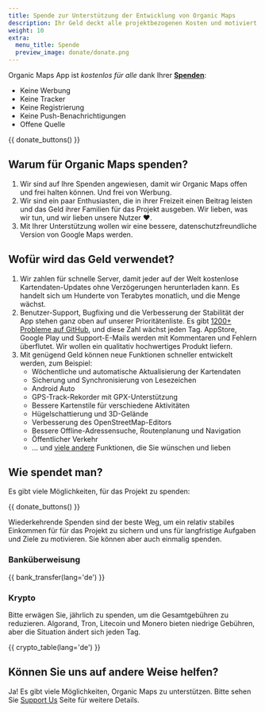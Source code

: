 ```yaml
---
title: Spende zur Unterstützung der Entwicklung von Organic Maps
description: Ihr Geld deckt alle projektbezogenen Kosten und motiviert uns, Organic Maps zu verbessern.
weight: 10
extra:
  menu_title: Spende
  preview_image: donate/donate.png
---
```


Organic Maps App ist _kostenlos für alle_ dank Ihrer **[Spenden][stripe]**:

- Keine Werbung
- Keine Tracker
- Keine Registrierung
- Keine Push-Benachrichtigungen
- Offene Quelle

{{ donate_buttons() }}

## Warum für Organic Maps spenden?

1. Wir sind auf Ihre Spenden angewiesen, damit wir Organic Maps offen und frei halten können.
   Und frei von Werbung.
2. Wir sind ein paar Enthusiasten, die in ihrer Freizeit einen Beitrag leisten und das Geld ihrer Familien für das Projekt ausgeben.
   Wir lieben, was wir tun, und wir lieben unsere Nutzer ❤️.
3. Mit Ihrer Unterstützung wollen wir eine bessere, datenschutzfreundliche Version von Google Maps werden.

## Wofür wird das Geld verwendet?

1. Wir zahlen für schnelle Server, damit jeder auf der Welt kostenlose Kartendaten-Updates ohne Verzögerungen herunterladen kann.
   Es handelt sich um Hunderte von Terabytes monatlich, und die Menge wächst.
2. Benutzer-Support, Bugfixing und die Verbesserung der Stabilität der App stehen ganz oben auf unserer Prioritätenliste.
   Es gibt [1200+ Probleme auf GitHub][github issues], und diese Zahl wächst jeden Tag.
   AppStore, Google Play und Support-E-Mails werden mit Kommentaren und Fehlern überflutet. Wir wollen ein qualitativ hochwertiges Produkt liefern.
3. Mit genügend Geld können neue Funktionen schneller entwickelt werden, zum Beispiel:
   - Wöchentliche und automatische Aktualisierung der Kartendaten
   - Sicherung und Synchronisierung von Lesezeichen
   - Android Auto
   - GPS-Track-Rekorder mit GPX-Unterstützung
   - Bessere Kartenstile für verschiedene Aktivitäten
   - Hügelschattierung und 3D-Gelände
   - Verbesserung des OpenStreetMap-Editors
   - Bessere Offline-Adressensuche, Routenplanung und Navigation
   - Öffentlicher Verkehr
   - ... und [viele andere][github issues] Funktionen, die Sie wünschen und lieben

## Wie spendet man?

Es gibt viele Möglichkeiten, für das Projekt zu spenden:

{{ donate_buttons() }}

Wiederkehrende Spenden sind der beste Weg, um ein relativ stabiles Einkommen für
für das Projekt zu sichern und uns für langfristige Aufgaben und Ziele zu motivieren. Sie können aber auch
einmalig spenden.

### Banküberweisung

{{ bank_transfer(lang='de') }}

### Krypto

Bitte erwägen Sie, jährlich zu spenden, um die Gesamtgebühren zu reduzieren. Algorand, Tron,
Litecoin und Monero bieten niedrige Gebühren, aber die Situation ändert sich jeden Tag.

{{ crypto_table(lang='de') }}

## Können Sie uns auf andere Weise helfen?

Ja! Es gibt viele Möglichkeiten, Organic Maps zu unterstützen. Bitte sehen Sie
[Support Us](@/support-us/index.md) Seite für weitere Details.

[stripe]: https://donate.organicmaps.app/ "Spenden Sie über Stripe"
[github issues]: https://github.com/organicmaps/organicmaps/issues "GitHub Issues"
